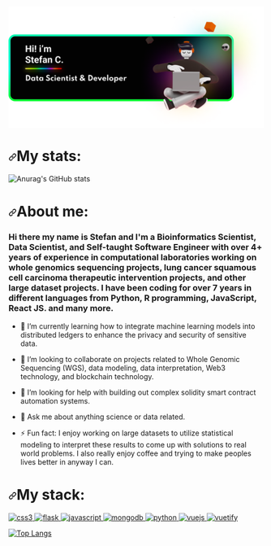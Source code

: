 <a target="_blank" rel="noopener noreferrer nofollow" href="https://raw.githubusercontent.com/Exzo-Network/profile-banner/main/Group%20112.png"><img align="center" src="https://raw.githubusercontent.com/Exzo-Network/profile-banner/main/Group%20112.png" alt="lexmarcos header" height="auto" width="1185" data-canonical-src="https://i.imgur.com/rvFnjfe.png" style="max-width: 100%;"></a>

<h1 align="left" dir="auto"><a id="user-content-my-stack" class="anchor" aria-hidden="true" href="#my-stack"><svg class="octicon octicon-link" viewBox="0 0 16 16" version="1.1" width="16" height="16" aria-hidden="true"><path fill-rule="evenodd" d="M7.775 3.275a.75.75 0 001.06 1.06l1.25-1.25a2 2 0 112.83 2.83l-2.5 2.5a2 2 0 01-2.83 0 .75.75 0 00-1.06 1.06 3.5 3.5 0 004.95 0l2.5-2.5a3.5 3.5 0 00-4.95-4.95l-1.25 1.25zm-4.69 9.64a2 2 0 010-2.83l2.5-2.5a2 2 0 012.83 0 .75.75 0 001.06-1.06 3.5 3.5 0 00-4.95 0l-2.5 2.5a3.5 3.5 0 004.95 4.95l1.25-1.25a.75.75 0 00-1.06-1.06l-1.25 1.25a2 2 0 01-2.83 0z"></path></svg></a>My stats:</h1>

![Anurag's GitHub stats](https://github-readme-stats.vercel.app/api?username=Exzo-Network&show_icons=true&theme=merko)

<h1 align="left" dir="auto"><a id="user-content-my-stack" class="anchor" aria-hidden="true" href="#my-stack"><svg class="octicon octicon-link" viewBox="0 0 16 16" version="1.1" width="16" height="16" aria-hidden="true"><path fill-rule="evenodd" d="M7.775 3.275a.75.75 0 001.06 1.06l1.25-1.25a2 2 0 112.83 2.83l-2.5 2.5a2 2 0 01-2.83 0 .75.75 0 00-1.06 1.06 3.5 3.5 0 004.95 0l2.5-2.5a3.5 3.5 0 00-4.95-4.95l-1.25 1.25zm-4.69 9.64a2 2 0 010-2.83l2.5-2.5a2 2 0 012.83 0 .75.75 0 001.06-1.06 3.5 3.5 0 00-4.95 0l-2.5 2.5a3.5 3.5 0 004.95 4.95l1.25-1.25a.75.75 0 00-1.06-1.06l-1.25 1.25a2 2 0 01-2.83 0z"></path></svg></a>About me:</h1>

### Hi there my name is Stefan and I'm a Bioinformatics Scientist, Data Scientist, and Self-taught Software Engineer with over 4+ years of experience in computational laboratories working on whole genomics sequencing projects, lung cancer squamous cell carcinoma therapeutic intervention projects, and other large dataset projects. I have been coding for over 7 years in different languages from Python, R programming, JavaScript, React JS. and many more.


- 🌱 I’m currently learning how to integrate machine learning models into distributed ledgers to enhance the privacy and security of sensitive data.

- 👯 I’m looking to collaborate on projects related to Whole Genomic Sequencing (WGS), data modeling, data interpretation, Web3 technology, and blockchain technology.

- 🤔 I’m looking for help with building out complex solidity smart contract automation systems.

- 💬 Ask me about anything science or data related.

- ⚡ Fun fact: I enjoy working on large datasets to utilize statistical modeling to interpret these results to come up with solutions to real world problems. I also really enjoy coffee and trying to make peoples lives better in anyway I can.

<h1 align="left" dir="auto"><a id="user-content-my-stack" class="anchor" aria-hidden="true" href="#my-stack"><svg class="octicon octicon-link" viewBox="0 0 16 16" version="1.1" width="16" height="16" aria-hidden="true"><path fill-rule="evenodd" d="M7.775 3.275a.75.75 0 001.06 1.06l1.25-1.25a2 2 0 112.83 2.83l-2.5 2.5a2 2 0 01-2.83 0 .75.75 0 00-1.06 1.06 3.5 3.5 0 004.95 0l2.5-2.5a3.5 3.5 0 00-4.95-4.95l-1.25 1.25zm-4.69 9.64a2 2 0 010-2.83l2.5-2.5a2 2 0 012.83 0 .75.75 0 001.06-1.06 3.5 3.5 0 00-4.95 0l-2.5 2.5a3.5 3.5 0 004.95 4.95l1.25-1.25a.75.75 0 00-1.06-1.06l-1.25 1.25a2 2 0 01-2.83 0z"></path></svg></a>My stack:</h1>

<p align="left" dir="auto">
  <a href="https://www.w3schools.com/css/" rel="nofollow">
    <img src="https://camo.githubusercontent.com/76eb62c0c4523aab87afdfd5fd65ac240b813ce9d56e5200ca6be2a8e8696141/68747470733a2f2f692e696d6775722e636f6d2f5751774b5134382e706e67" alt="css3" width="50" height="50" data-canonical-src="https://i.imgur.com/WQwKQ48.png" style="max-width: 100%;">
  </a>
  <a href="https://flask.palletsprojects.com/" rel="nofollow">
    <img src="https://camo.githubusercontent.com/a632826bc15a0cc14b94e9e6bde91d42c4745d1006b6bbedcb1d41a159f8f107/68747470733a2f2f692e696d6775722e636f6d2f7441746b72694e2e706e67" alt="flask" width="50" height="50" data-canonical-src="https://i.imgur.com/tAtkriN.png" style="max-width: 100%;">
  </a>
  <a href="https://developer.mozilla.org/en-US/docs/Web/JavaScript" rel="nofollow">
    <img src="https://camo.githubusercontent.com/30e5f61561b49ebf48f631d8cd75872cdacfa07abc6f791a8b8f7c40d1262b0d/68747470733a2f2f692e696d6775722e636f6d2f507672653859432e706e67" alt="javascript" width="50" height="50" data-canonical-src="https://i.imgur.com/Pvre8YC.png" style="max-width: 100%;">
  </a>
  <a href="https://www.mongodb.com/" rel="nofollow">
    <img src="https://camo.githubusercontent.com/05fcd823cdffd91193a4ee5b2e333fb50731e7d3b2500684697f951d45b006ba/68747470733a2f2f692e696d6775722e636f6d2f435567444836592e706e67" alt="mongodb" width="50" height="50" data-canonical-src="https://i.imgur.com/CUgDH6Y.png" style="max-width: 100%;">
  </a>
  <a href="https://www.python.org" rel="nofollow">
    <img src="https://camo.githubusercontent.com/51928ac09013a93fc6d59da7805d4b0e005571bc48912c5f42a8a604c31f6051/68747470733a2f2f692e696d6775722e636f6d2f696859307a6a532e706e67" alt="python" width="50" height="50" data-canonical-src="https://i.imgur.com/ihY0zjS.png" style="max-width: 100%;">
  </a>
  <a href="https://vuejs.org/" rel="nofollow">
    <img src="https://camo.githubusercontent.com/a67524a7c6d5046f47d06332b50a6e8ba2def6a5033094a412a6726e83ea009d/68747470733a2f2f692e696d6775722e636f6d2f6f6c66353843342e706e67" alt="vuejs" width="50" height="50" data-canonical-src="https://i.imgur.com/olf58C4.png" style="max-width: 100%;">
  </a>
  <a href="https://vuetifyjs.com/en/" rel="nofollow">
    <img src="https://camo.githubusercontent.com/1ec22c0caba0385a5defc20ed1d382b6fd9d83704eeeacd6e000ff99e7b73271/68747470733a2f2f692e696d6775722e636f6d2f524663375673792e706e67" alt="vuetify" width="50" height="50" data-canonical-src="https://i.imgur.com/RFc7Vsy.png" style="max-width: 100%;">
  </a>
</p>

[![Top Langs](https://github-readme-stats.vercel.app/api/top-langs/?username=Exzo-Network&langs_count=8)](https://github.com/Exzo-Network/github-readme-stats)
